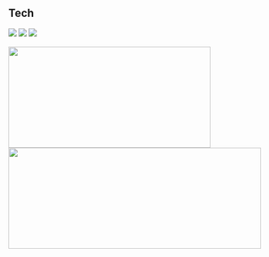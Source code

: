 ## Tech

<div>
<img src="https://img.shields.io/badge/java-007396?style=for-the-badge&logo=java&logoColor=white">
<img src="https://img.shields.io/badge/mysql-4479A1?style=for-the-badge&logo=mysql&logoColor=white">
<img src="https://img.shields.io/badge/spring-6DB33F?style=for-the-badge&logo=spring&logoColor=white">
</div>
<br>

<div>
<img src="https://github-readme-stats.vercel.app/api?username=dhgudehd98&show_icons=true&theme=transparent&bg_color=000000&text_color=FFFFFF" width="400" height="200" />   
<img src="https://github-readme-stats.vercel.app/api/top-langs/?username=dhgudehd98&theme=transparent&bg_color=000000&text_color=FFFFFF" width="500" height="200" />
</div>
